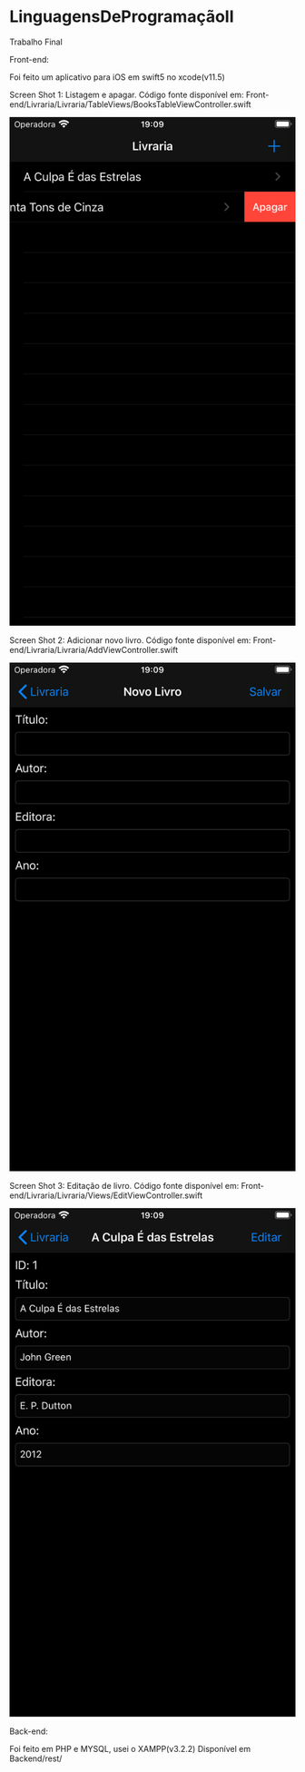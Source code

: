 # LinguagensDeProgramaçãoII
Trabalho Final

Front-end:

Foi feito um aplicativo para iOS em swift5 no xcode(v11.5)

Screen Shot 1:
Listagem e apagar. Código fonte disponível em: Front-end/Livraria/Livraria/TableViews/BooksTableViewController.swift

![image](https://github.com/jairo1505/LinguagensDePrograma-oII/raw/master/Screenshots/1.png)

Screen Shot 2:
Adicionar novo livro. Código fonte disponível em:
Front-end/Livraria/Livraria/AddViewController.swift

![image](https://github.com/jairo1505/LinguagensDePrograma-oII/raw/master/Screenshots/2.png)

Screen Shot 3:
Editação de livro. Código fonte disponível em:
Front-end/Livraria/Livraria/Views/EditViewController.swift

![image](https://github.com/jairo1505/LinguagensDePrograma-oII/raw/master/Screenshots/3.png)


Back-end:

Foi feito em PHP e MYSQL, usei o XAMPP(v3.2.2)
Disponível em Backend/rest/
